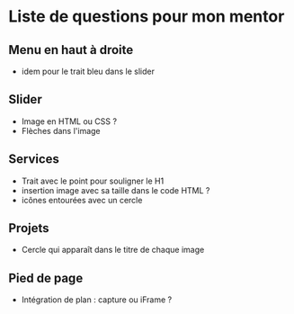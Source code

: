 # Liste de questions pour mon mentor

## Menu en haut à droite

- idem pour le trait bleu dans le slider

## Slider

- Image en HTML ou CSS ?
- Flèches dans l'image

## Services

- Trait avec le point pour souligner le H1
- insertion image avec sa taille dans le code HTML ?
- icônes entourées avec un cercle

## Projets

- Cercle qui apparaît dans le titre de chaque image

## Pied de page

- Intégration de plan : capture ou iFrame ?